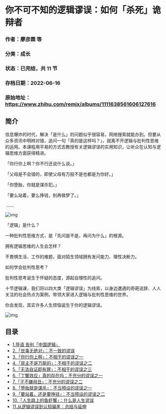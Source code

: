 # 你不可不知的逻辑谬误：如何「杀死」诡辩者

### 作者：廖彦霖 等

### 分类：成长

### 状态：已完结，共 11 节

### 存档日期：2022-06-16

### 原始地址：https://www.zhihu.com/remix/albums/1111638561606127616


## 简介
信息爆炸的时代，解决「是什么」的问题似乎很容易，网络搜索就能办到。但要从众多资讯中明辨对错，追问一句「真的是这样吗？」，就离不开逻辑与批判性思维的运用。本课程用平易的方式去教授有关逻辑谬误的实用知识，让听众在认知与逻辑思维方面获得精进。


「你行你上啊？你不行还说什么说。」


「父母是不会错的，即使父母有万般不是也都是为你好。」


「你堕胎，你就是谋杀犯。」


「要么站着，要么挣钱，别再做梦了。」


 ......


  



![img](https://pic4.zhimg.com/v2-46eb102b35036b24609a8a521d0ff81c.jpg)

  



「逻辑」是什么？


一种批判性思维方式，是「先问是不是，再问为什么」的根源。


拥有逻辑思维的人生会怎样？


不畏惧生活、工作的难题，面对陌生领域拥有发问能力、理性决断力。


如何学会批判性思考？


批判性思考诞生于怀疑的态度，源起自理性的追问。


十节逻辑课，我们将以四大类「逻辑谬误」为线索，以身边遭遇的奇葩说辞、人人关注的社会热点为案例，带领大家进入逻辑与批判性思维的世界。


你会发现，其实许多人生烦恼诞生于你的逻辑谬误。


  



![img](https://pic4.zhimg.com/v2-8249250a562dd9daab950c51ab2eddba.png)

  





## 目录
- [1.导语 告别「中国逻辑」](1.导语%20告别「中国逻辑」.md)
- [2.「世事无绝对」：不一致的谬误](2.「世事无绝对」：不一致的谬误.md)
- [3.「你行你上啊」：不相干的谬误之一](3.「你行你上啊」：不相干的谬误之一.md)
- [4.「民主不是万能的」：不相干的谬误之二](4.「民主不是万能的」：不相干的谬误之二.md)
- [5.「无法自证即有罪」：不相干的谬误之三](5.「无法自证即有罪」：不相干的谬误之三.md)
- [6.「丁蟹效应」真的存在吗：不充分的谬误之一](6.「丁蟹效应」真的存在吗：不充分的谬误之一.md)
- [7.「子不嫌母丑」：不充分的谬误之二](7.「子不嫌母丑」：不充分的谬误之二.md)
- [8.「堕胎就是谋杀」：不当预设的谬误之一](8.「堕胎就是谋杀」：不当预设的谬误之一.md)
- [9.「要站着，还是要挣钱」：不当预设的谬误之二](9.「要站着，还是要挣钱」：不当预设的谬误之二.md)
- [10.「人生路上的鱼虾蟹」：什么是人生谬误](10.「人生路上的鱼虾蟹」：什么是人生谬误.md)
- [11.从逻辑谬误到认知偏差：总结与延伸](11.从逻辑谬误到认知偏差：总结与延伸.md)